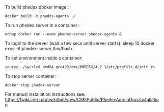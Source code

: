 To build phedex docker image : 

    docker build -t phedex-agents ./

To run phedex server in a container : 

    nohup docker run --name phedex-server phedex-agents &

To login to the server (wait a few secs until server starts):
    sleep 10
    docker exec -it phedex-server /bin/bash

To set environment inside a container: 

    source ~/sw/slc6_amd64_gcc493/cms/PHEDEX/4.2.1/etc/profile.d/init.sh

To stop server container:

    docker stop phedex-server

For manual installation instructions see:
 https://twiki.cern.ch/twiki/bin/view/CMSPublic/PhedexAdminDocsInstallation
